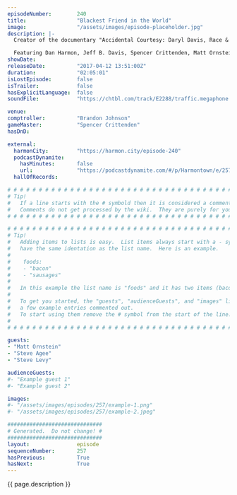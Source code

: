 ```yaml
---
episodeNumber:        240
title:                "Blackest Friend in the World"
image:                "/assets/images/episode-placeholder.jpg"
description: |-
  Creator of the documentary "Accidental Courtesy: Daryl Davis, Race & America" Matt Ornstein drops by to discuss his new film with guests Brandon Johnson and Steve Agee. Steve Levy does a quick Jew and A.

  Featuring Dan Harmon, Jeff B. Davis, Spencer Crittenden, Matt Ornstein, Brandon Johnson, Steve Agee, and Steve Levy.
showDate:             
releaseDate:          "2017-04-12 13:51:00Z"
duration:             "02:05:01"
isLostEpisode:        false
isTrailer:            false
hasExplicitLanguage:  false
soundFile:            "https://chtbl.com/track/E2288/traffic.megaphone.fm/STA6664172127.mp3"

venue:                
comptroller:          "Brandon Johnson"
gameMaster:           "Spencer Crittenden"
hasDnD:               

external:
  harmonCity:         "https://harmon.city/episode-240"
  podcastDynamite:
    hasMinutes:       false
    url:              "https://podcastdynamite.com/#/p/Harmontown/e/257/240"
  hallOfRecords:      

# # # # # # # # # # # # # # # # # # # # # # # # # # # # # # # # # # # # # # # # # # # # #
# Tip!
#   If a line starts with the # symbold then it is considered a comment.
#   Comments do not get processed by the wiki.  They are purely for your information.
# # # # # # # # # # # # # # # # # # # # # # # # # # # # # # # # # # # # # # # # # # # # #

# # # # # # # # # # # # # # # # # # # # # # # # # # # # # # # # # # # # # # # # # # # # #
# Tip!
#   Adding items to lists is easy.  List items always start with a - symbol and have
#   have the same identation as the list name.  Here is an example.
#
#    foods:
#    - "bacon"
#    - "sausages"
#
#   In this example the list name is "foods" and it has two items (bacon, and sausages).
#
#   To get you started, the "guests", "audienceGuests", and "images" lists below have
#   a few example entries commented out.
#   To start using them remove the # symbol from the start of the line.
#
# # # # # # # # # # # # # # # # # # # # # # # # # # # # # # # # # # # # # # # # # # # # #

guests:
- "Matt Ornstein"
- "Steve Agee"
- "Steve Levy"

audienceGuests:
#- "Example guest 1"
#- "Example guest 2"

images:
#- "/assets/images/episodes/257/example-1.png"
#- "/assets/images/episodes/257/example-2.jpeg"

##############################
# Generated.  Do not change! #
##############################
layout:               episode
sequenceNumber:       257
hasPrevious:          True
hasNext:              True
---
```


<!-- The episode description will be rendered here -->
{{ page.description }}

<!-- Add your content BELOW here -->
<!-- vvvvvvvvvvvvvvvvvvvvvvvvvvv -->




<!-- ^^^^^^^^^^^^^^^^^^^^^^^^^^^ -->
<!-- Add your content ABOVE here -->

<!-- The episode gallery will be rendered here -->